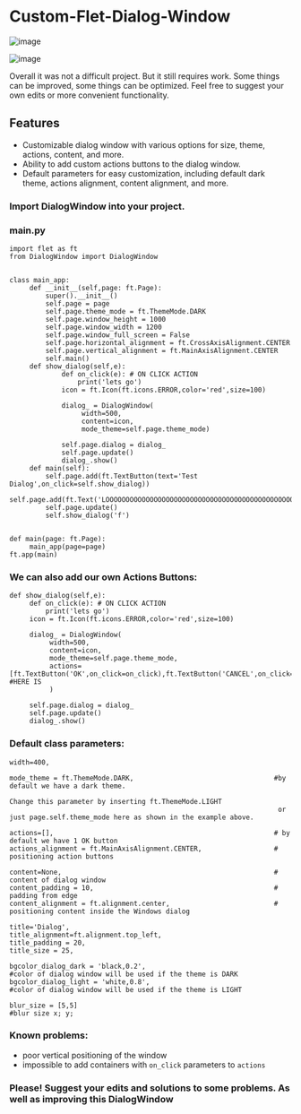# Custom-Flet-Dialog-Window
![image](https://github.com/Whhhatttt/Custom-Flet-Dialog-Window/assets/40802556/262e0f4c-68d0-41ff-b403-ba96d1884d47)


![image](https://github.com/Whhhatttt/Custom-Flet-Dialog-Window/assets/40802556/a6705c36-2224-4db6-89c3-cdabd93f1820)


Overall it was not a difficult project. But it still requires work. Some things can be improved, some things can be optimized. Feel free to suggest your own edits or more convenient functionality.


## Features
- Customizable dialog window with various options for size, theme, actions, content, and more.
- Ability to add custom actions buttons to the dialog window.
- Default parameters for easy customization, including default dark theme, actions alignment, content alignment, and more.

### Import DialogWindow into your project.


### main.py
```
import flet as ft
from DialogWindow import DialogWindow


class main_app:
     def __init__(self,page: ft.Page):
         super().__init__()
         self.page = page
         self.page.theme_mode = ft.ThemeMode.DARK
         self.page.window_height = 1000
         self.page.window_width = 1200
         self.page.window_full_screen = False
         self.page.horizontal_alignment = ft.CrossAxisAlignment.CENTER
         self.page.vertical_alignment = ft.MainAxisAlignment.CENTER
         self.main()
     def show_dialog(self,e):
             def on_click(e): # ON CLICK ACTION
                 print('lets go')
             icon = ft.Icon(ft.icons.ERROR,color='red',size=100)
            
             dialog_ = DialogWindow(
                  width=500,
                  content=icon,
                  mode_theme=self.page.theme_mode)
            
             self.page.dialog = dialog_
             self.page.update()
             dialog_.show()
     def main(self):
         self.page.add(ft.TextButton(text='Test Dialog',on_click=self.show_dialog))
         self.page.add(ft.Text('LOOOOOOOOOOOOOOOOOOOOOOOOOOOOOOOOOOOOOOOOOOOOOOOOOOOOOOOOOOOOOOOOOOOOOOOOOOOOOOOOOOOOOOOOOOL'))
         self.page.update()
         self.show_dialog('f')


def main(page: ft.Page):
     main_app(page=page)
ft.app(main)
```

### We can also add our own Actions Buttons:

```
def show_dialog(self,e):
     def on_click(e): # ON CLICK ACTION
         print('lets go')
     icon = ft.Icon(ft.icons.ERROR,color='red',size=100)
    
     dialog_ = DialogWindow(
          width=500,
          content=icon,
          mode_theme=self.page.theme_mode,
          actions=[ft.TextButton('OK',on_click=on_click),ft.TextButton('CANCEL',on_click=on_click)] #HERE IS
          )
    
     self.page.dialog = dialog_
     self.page.update()
     dialog_.show()
```


### Default class parameters:

```
width=400,
                 
mode_theme = ft.ThemeMode.DARK,                                   #by default we have a dark theme.
                                                                   Change this parameter by inserting ft.ThemeMode.LIGHT
                                                                   or just page.self.theme_mode here as shown in the example above.

actions=[],                                                       # by default we have 1 OK button
actions_alignment = ft.MainAxisAlignment.CENTER,                  # positioning action buttons

content=None,                                                     # content of dialog window
content_padding = 10,                                             # padding from edge
content_alignment = ft.alignment.center,                          # positioning content inside the Windows dialog

title='Dialog',
title_alignment=ft.alignment.top_left,
title_padding = 20,
title_size = 25,

bgcolor_dialog_dark = 'black,0.2',                                #color of dialog window will be used if the theme is DARK
bgcolor_dialog_light = 'white,0.8',                               #color of dialog window will be used if the theme is LIGHT

blur_size = [5,5]                                                 #blur size x; y;
```



### Known problems:
- poor vertical positioning of the window
- impossible to add containers with ```on_click``` parameters to ```actions```

### Please! Suggest your edits and solutions to some problems. As well as improving this DialogWindow
